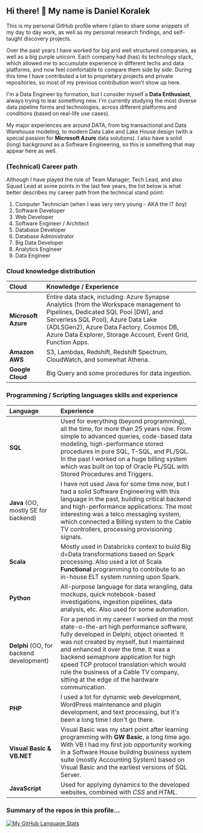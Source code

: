 ## Hi there! 👋 My name is Daniel Koralek
This is my personal GitHub profile where I plan to share some snippets of my day to day work, as well as my personal research findings, and self-taught discovery projects.

Over the past years I have worked for big and well structured companies, as well as a big purple unicorn. Each company had (has) its technology stack, which allowed me to accumulate experience in different techs and data platforms, and now feel comfortable to compare them side by side. During this time I have contributed a lot to proprietary projects and private repositories, so most of my previous contribution won't show up here. 

I'm a Data Engineer by formation, but I consider myself a **Data Enthusiast**, always trying to lear something new. I'm currently studying the most diverse data pipeline forms and technologies, across different platforms and conditions (based on real-life use cases).

My major experiences are around DATA, from big transactional and Data Warehouse modeling, to modern Data Lake and Lake House design (with a special passion for **Microsoft Azure** data solutions). I also have a solid (long) background as a Software Engineering, so this is something that may appear here as well.

### (Technical) Career path

Although I have played the role of Team Manager, Tech Lead, and also Squad Lead at some points in the last few years, the list below is what better describes my career path from the technical stand point:

1. Computer Technician (when I was very very young - AKA the IT boy)
2. Software Developer
3. Web Developer
4. Software Engineer / Architect
5. Database Developer
6. Database Administrator
7. Big Data Developer
8. Analytics Engineer
9. Data Engineer

### Cloud knowledge distribution
|Cloud| Knowledge / Experience |
|:--|:--|
| **Microsoft Azure** | Entire data stack, including: Azure Synapse Analytics (from the Workspace management to Pipelines, Dedicated SQL Pool [DW], and Serverless SQL Pool), Azure Data Lake (ADLSGen2), Azure Data Factory, Cosmos DB, Azure Data Explorer, Storage Account, Event Grid, Function Apps. |
| **Amazon AWS** | S3, Lambdas, Redshift, Redshift Spectrum, CloudWatch, and somewhat Athena. |
| **Google Cloud** | Big Query and some procedures for data ingestion. |

### Programming / Scripting languages skills and experience
| Language | Experience |
|:--|:--|
| **SQL** | Used for everything (beyond programming), all the time, for more than 25 years now. From simple to advanced queries, code-based data modeling, high-performance stored procedures in pure SQL, T-SQL, and PL/SQL. In the past I worked on a huge billing system which was built on top of Oracle PL/SQL with Stored Procedures and Triggers. |
| **Java** (OO, mostly SE for backend) | I have not used Java for some time now, but I had a solid Software Engineering with this language in the past, building critical backend and high-performance applications. The most interesting was a telco messaging system, which connected a Billing system to the Cable TV controllers, processing provisioning signals.  |
| **Scala** | Mostly used in Databricks context to build Big d=Data transformations based on Spark processing. Also used a lot of Scala **Functional** programming to contribute to an in-house ELT system running upon Spark. |
| **Python** | All-purpose language for data wrangling, data mockups, quick notebook-based investigations, ingestion pipelines, data analysis, etc. Also used for some automation. |
| **Delphi** (OO, for backend development) | For a period in my career I worked on the most state-o-the-art high performance software, fully developed in Delphi, object oriented. It was not created by myself, but I maintained and enhanced it over the time. It was a backend semaphore application for high speed TCP protocol translation which would rule the business of a Cable TV company, sitting at the edge of the hardware communication. |
| **PHP** | I used a lot for dynamic web development, WordPress maintenance and plugin development, and text processing, but it's been a long time I don't go there. |
| **Visual Basic & VB.NET** | Visual Basic was my start point after learning programming with **GW Basic**, a long time ago. With VB I had my first job opportunity working in a Software House building business system suite (mostly Accounting System) based on Visual Basic and the earliest versions of SQL Server. |
| **JavaScript** | Used for applying dynamics to the developed websites, combined with *CSS* and *HTML*. |

### Summary of the repos in this profile...

[![My GitHub Language Stats](https://github-readme-stats.vercel.app/api/top-langs/?username=danielkoralek&langs_count=7&theme=tokyonight)]()
      

  

